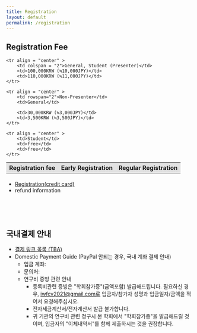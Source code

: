 ```yaml
---
title: Registration
layout: default
permalink: /registration
---
```


## Registration Fee

<div>
  <table style= "margin: auto">
    <th colspan = "2" style = "background-color: #E2E2E2">Registration fee</th>
    <th style = "background-color: #E2E2E2">Early Registration</th>
    <th style = "background-color: #E2E2E2">Regular Registration</th>

    <tr align = "center" >
        <td colspan = "2">General, Student (Presenter)</td>
        <td>100,000KRW (≒10,000JPY)</td>
        <td>110,000KRW (≒11,000JPY)</td>
    </tr>

    <tr align = "center" >
        <td rowspan="2">Non-Presenter</td>
        <td>General</td>
        
        <td>30,000KRW (≒3,000JPY)</td>
        <td>3,500KRW (≒3,500JPY)</td>
    </tr>

    <tr align = "center" >
        <td>Student</td>
        <td>free</td>
        <td>free</td>
    </tr>
  </table>
</div>
<div style="margin: 20px;"></div>

* [Registration(credit card)](#)
* refund information

<div style="margin: 30px;"></div>


<div style="height: 1rem;"></div>
<div class="hr"></div>
<div style="height: 1rem;"></div>

## 국내결제 안내
* [결제 링크 목록 (TBA)](#)
* Domestic Payment Guide (PayPal 안되는 경우, 국내 계좌 결제 안내)
  * 입금 계좌:
  * 문의처: 
  * 연구비 증빙 관련 안내
    * 등록비관련 증빙은 "학회참가증"(금액포함) 발급해드립니다. 필요하신 경우, iwfcv2021@gmail.com로 입금자/참가자 성명과 입금일자/금액을 적어서 요청해주십시오.
    * 전자세금계산서/전자계산서 발급 불가합니다. 
    * 귀 기관의 연구비 관련 청구시 본 학회에서 "학회참가증"을 발급해드릴 것이며, 입금자의 "이체내역서"를 함께 제출하시는 것을 권장합니다.

<!-- ## Hotel Registration

* 자세한 호텔 등록 정보

{%- include venue_image.html -%}
 -->
<!-- * [Reservation at offical site](https://www.utopmarina.com/view/index.do?SS_SVC_LANG_CODE=ENG) -->

